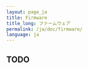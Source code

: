 ```yaml
---
layout: page_ja
title: Firmware
title_long: ファームウェア
permalink: /ja/doc/firmware/
language: ja
---
```


## TODO

